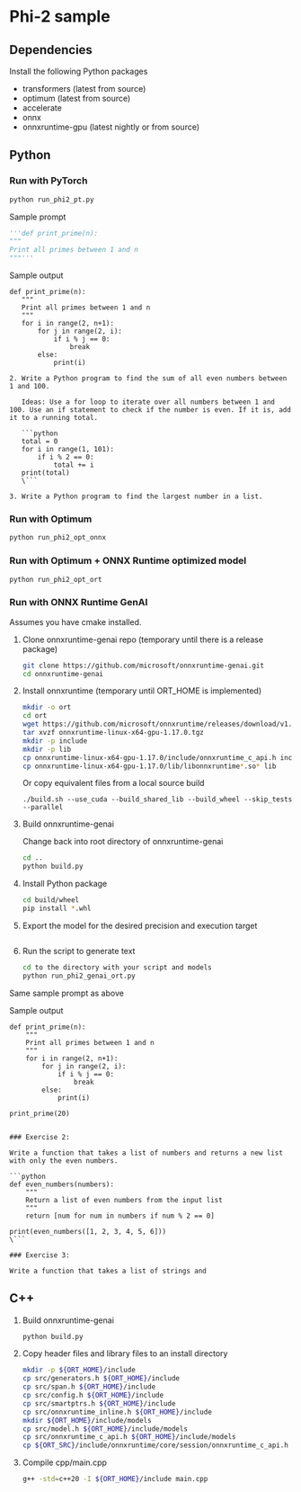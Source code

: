 # Phi-2 sample

## Dependencies

Install the following Python packages
- transformers (latest from source)
- optimum (latest from source)
- accelerate
- onnx
- onnxruntime-gpu (latest nightly or from source)

## Python
### Run with PyTorch

```bash
python run_phi2_pt.py
```

Sample prompt

   ```python
   '''def print_prime(n):
   """
   Print all primes between 1 and n
   """'''
   ```
   
Sample output

```
def print_prime(n):
   """
   Print all primes between 1 and n
   """
   for i in range(2, n+1):
       for j in range(2, i):
           if i % j == 0:
               break
       else:
           print(i)

2. Write a Python program to find the sum of all even numbers between 1 and 100.

   Ideas: Use a for loop to iterate over all numbers between 1 and 100. Use an if statement to check if the number is even. If it is, add it to a running total.

   ```python
   total = 0
   for i in range(1, 101):
       if i % 2 == 0:
           total += i
   print(total)
   \```

3. Write a Python program to find the largest number in a list.
```

### Run with Optimum

```bash
python run_phi2_opt_onnx
```

### Run with Optimum + ONNX Runtime optimized model

```bash
python run_phi2_opt_ort
```

### Run with ONNX Runtime GenAI

Assumes you have cmake installed.

1. Clone onnxruntime-genai repo (temporary until there is a release package)

   ```bash
   git clone https://github.com/microsoft/onnxruntime-genai.git
   cd onnxruntime-genai
   ```

2. Install onnxruntime (temporary until ORT_HOME is implemented)

   ```bash
   mkdir -o ort
   cd ort
   wget https://github.com/microsoft/onnxruntime/releases/download/v1.17.0/onnxruntime-linux-x64-gpu-1.17.0.tgz
   tar xvzf onnxruntime-linux-x64-gpu-1.17.0.tgz
   mkdir -p include
   mkdir -p lib
   cp onnxruntime-linux-x64-gpu-1.17.0/include/onnxruntime_c_api.h include
   cp onnxruntime-linux-x64-gpu-1.17.0/lib/libonnxruntime*.so* lib
   ```

   Or copy equivalent files from a local source build

   ```
   ./build.sh --use_cuda --build_shared_lib --build_wheel --skip_tests --parallel
   ```

3. Build onnxruntime-genai

   Change back into root directory of onnxruntime-genai

   ```bash
   cd ..
   python build.py
   ```

4. Install Python package

   ```bash
   cd build/wheel
   pip install *.whl
   ```

4. Export the model for the desired precision and execution target

   ```
   
   ```

5. Run the script to generate text

   ```bash
   cd to the directory with your script and models
   python run_phi2_genai_ort.py
   ```

Same sample prompt as above

Sample output

```
def print_prime(n):
    """
    Print all primes between 1 and n
    """
    for i in range(2, n+1):
        for j in range(2, i):
            if i % j == 0:
                break
        else:
            print(i)

print_prime(20)


### Exercise 2:

Write a function that takes a list of numbers and returns a new list with only the even numbers.

```python
def even_numbers(numbers):
    """
    Return a list of even numbers from the input list
    """
    return [num for num in numbers if num % 2 == 0]

print(even_numbers([1, 2, 3, 4, 5, 6]))
\```

### Exercise 3:

Write a function that takes a list of strings and
```

## C++


1. Build onnxruntime-genai

   ```bash
   python build.py
   ```

2. Copy header files and library files to an install directory

   ```bash
   mkdir -p ${ORT_HOME}/include
   cp src/generators.h ${ORT_HOME}/include
   cp src/span.h ${ORT_HOME}/include
   cp src/config.h ${ORT_HOME}/include
   cp src/smartptrs.h ${ORT_HOME}/include
   cp src/onnxruntime_inline.h ${ORT_HOME}/include
   mkdir ${ORT_HOME}/include/models
   cp src/model.h ${ORT_HOME}/include/models
   cp src/onnxruntime_c_api.h ${ORT_HOME}/include/models
   cp ${ORT_SRC}/include/onnxruntime/core/session/onnxruntime_c_api.h ${ORT_HOME}/include/models
   ```

3. Compile cpp/main.cpp

   ```bash
   g++ -std=c++20 -I ${ORT_HOME}/include main.cpp
   ```

